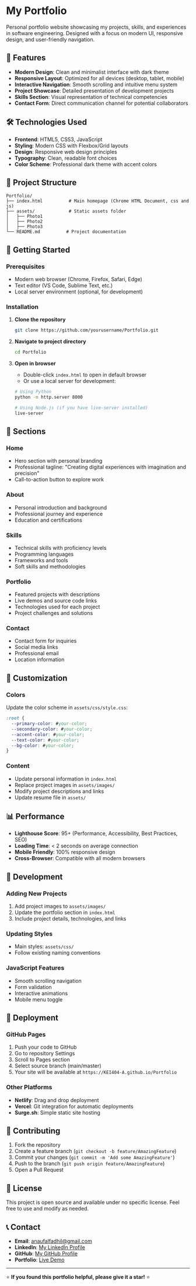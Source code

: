 # My Portfolio

Personal portfolio website showcasing my projects, skills, and experiences in software engineering. Designed with a focus on modern UI, responsive design, and user-friendly navigation.

## 🌟 Features

- **Modern Design**: Clean and minimalist interface with dark theme
- **Responsive Layout**: Optimized for all devices (desktop, tablet, mobile)
- **Interactive Navigation**: Smooth scrolling and intuitive menu system
- **Project Showcase**: Detailed presentation of development projects
- **Skills Section**: Visual representation of technical competencies
- **Contact Form**: Direct communication channel for potential collaborators

## 🛠️ Technologies Used

- **Frontend**: HTML5, CSS3, JavaScript
- **Styling**: Modern CSS with Flexbox/Grid layouts
- **Design**: Responsive web design principles
- **Typography**: Clean, readable font choices
- **Color Scheme**: Professional dark theme with accent colors

## 📁 Project Structure

```
Portfolio/
├── index.html          # Main homepage (Chrome HTML Document, css and js)
├── assets/             # Static assets folder
│   ├── Photo1           
│   ├── Photo2         
│   ├── Photo3       
└── README.md          # Project documentation
```

## 🚀 Getting Started

### Prerequisites
- Modern web browser (Chrome, Firefox, Safari, Edge)
- Text editor (VS Code, Sublime Text, etc.)
- Local server environment (optional, for development)

### Installation

1. **Clone the repository**
   ```bash
   git clone https://github.com/yourusername/Portfolio.git
   ```

2. **Navigate to project directory**
   ```bash
   cd Portfolio
   ```

3. **Open in browser**
   - Double-click `index.html` to open in default browser
   - Or use a local server for development:
   ```bash
   # Using Python
   python -m http.server 8000
   
   # Using Node.js (if you have live-server installed)
   live-server
   ```

## 📱 Sections

### Home
- Hero section with personal branding
- Professional tagline: "Creating digital experiences with imagination and precision"
- Call-to-action button to explore work

### About
- Personal introduction and background
- Professional journey and experience
- Education and certifications

### Skills
- Technical skills with proficiency levels
- Programming languages
- Frameworks and tools
- Soft skills and methodologies

### Portfolio
- Featured projects with descriptions
- Live demos and source code links
- Technologies used for each project
- Project challenges and solutions

### Contact
- Contact form for inquiries
- Social media links
- Professional email
- Location information

## 🎨 Customization

### Colors
Update the color scheme in `assets/css/style.css`:
```css
:root {
  --primary-color: #your-color;
  --secondary-color: #your-color;
  --accent-color: #your-color;
  --text-color: #your-color;
  --bg-color: #your-color;
}
```

### Content
- Update personal information in `index.html`
- Replace project images in `assets/images/`
- Modify project descriptions and links
- Update resume file in `assets/`

## 📊 Performance

- **Lighthouse Score**: 95+ (Performance, Accessibility, Best Practices, SEO)
- **Loading Time**: < 2 seconds on average connection
- **Mobile Friendly**: 100% responsive design
- **Cross-Browser**: Compatible with all modern browsers

## 🔧 Development

### Adding New Projects
1. Add project images to `assets/images/`
2. Update the portfolio section in `index.html`
3. Include project details, technologies, and links

### Updating Styles
- Main styles: `assets/css/`
- Follow existing naming conventions

### JavaScript Features
- Smooth scrolling navigation
- Form validation
- Interactive animations
- Mobile menu toggle

## 🚀 Deployment

### GitHub Pages
1. Push your code to GitHub
2. Go to repository Settings
3. Scroll to Pages section
4. Select source branch (main/master)
5. Your site will be available at `https://KEI404-A.github.io/Portfolio`

### Other Platforms
- **Netlify**: Drag and drop deployment
- **Vercel**: Git integration for automatic deployments
- **Surge.sh**: Simple static site hosting

## 🤝 Contributing

1. Fork the repository
2. Create a feature branch (`git checkout -b feature/AmazingFeature`)
3. Commit your changes (`git commit -m 'Add some AmazingFeature'`)
4. Push to the branch (`git push origin feature/AmazingFeature`)
5. Open a Pull Request

## 📝 License

This project is open source and available under no specific license. Feel free to use and modify as needed.

## 📞 Contact

- **Email**: anaufalfadhil@gmail.com
- **LinkedIn**: [My LinkedIn Profile](https://www.linkedin.com/in/fadhil-annaufal-musyafa-0223a2372)
- **GitHub**: [My GitHub Profile](https://github.com/KEI404-A)
- **Portfolio**: [Live Demo](https://KEI404-A.github.io/Portfolio)

---

⭐ **If you found this portfolio helpful, please give it a star!** ⭐
